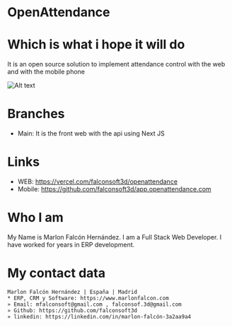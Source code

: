 # OpenAttendance
# Which is what i hope it will do
It is an open source solution to implement attendance control with the web and with the mobile phone

![Alt text]([https://github.com/falconsoft3d/pyerp/blob/master/marketing/pyerp-m.png](https://github.com/falconsoft3d/app.openattendance.com/blob/main/assets/Captura%20de%20Pantalla%202022-11-01%20a%20las%201.35.56.png)?raw=true "openattendance")

# Branches
- Main: It is the front web with the api using Next JS

# Links
- WEB: https://vercel.com/falconsoft3d/openattendance
- Mobile: https://github.com/falconsoft3d/app.openattendance.com

# Who I am
My Name is Marlon Falcón Hernández. I am a Full Stack Web Developer. I have worked for years in ERP development.

# My contact data
```
Marlon Falcón Hernández | España | Madrid
* ERP, CRM y Software: https://www.marlonfalcon.com
» Email: mfalconsoft@gmail.com , falconsof.3d@gmail.com
» Github: https://github.com/falconsoft3d
» linkedin: https://linkedin.com/in/marlon-falcón-3a2aa9a4
```
